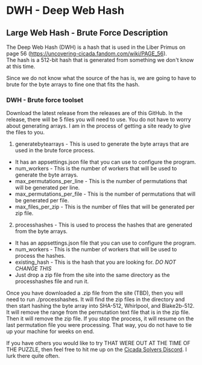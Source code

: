 # DWH - Deep Web Hash
## Large Web Hash - Brute Force Description
The Deep Web Hash (DWH) is a hash that is used in the Liber Primus on page 56 (https://uncovering-cicada.fandom.com/wiki/PAGE_56).  
The hash is a 512-bit hash that is generated from something we don't know at this time.

Since we do not know what the source of the has is, we are going to have to brute for the byte arrays to fine one that 
fits the hash.

### DWH - Brute force toolset
Download the latest release from the releases are of this GitHub.
In the release, there will be 5 files you will need to use.  You do not have to worry about generating arrays.
I am in the process of getting a site ready to give the files to you.

1. generatebytearrays - This is used to generate the byte arrays that are used in the brute force process.
- It has an appsettings.json file that you can use to configure the program.
- num_workers - This is the number of workers that will be used to generate the byte arrays.
- max_permutations_per_line - This is the number of permutations that will be generated per line.
- max_permutations_per_file - This is the number of permutations that will be generated per file.
- max_files_per_zip - This is the number of files that will be generated per zip file.

2. processhashes - This is used to process the hashes that are generated from the byte arrays.
- It has an appsettings.json file that you can use to configure the program.
- num_workers - This is the number of workers that will be used to process the hashes.
- existing_hash - This is the hash that you are looking for. *DO NOT CHANGE THIS*
- Just drop a zip file from the site into the same directory as the processhashes file and run it.

Once you have downloaded a .zip file from the site (TBD), then you will need to run ./processhashes.
It will find the zip files in the directory and then start hashing the byte array into SHA-512, Whirlpool, and Blake2b-512.
It will remove the range from the permutation text file that is in the zip file.  Then it will remove the zip file.
If you stop the process, it will resume on the last permutation file you were processing.  That way, you do not have to 
tie up your machine for weeks on end.

If you have others you would like to try THAT WERE OUT AT THE TIME OF THE PUZZLE, then feel free to hit me up on the
[Cicada Solvers Discord](https://discord.com/invite/5qznJtjw?utm_source=Discord%20Widget&utm_medium=Connect).
I lurk there quite often.